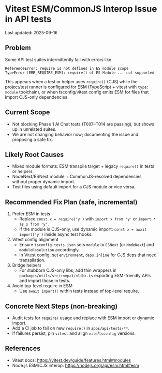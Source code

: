 # Vitest ESM/CommonJS Interop Issue in API tests

Last updated: 2025-09-16

## Problem

Some API test suites intermittently fail with errors like:

```
ReferenceError: require is not defined in ES module scope
TypeError [ERR_REQUIRE_ESM]: require() of ES Module ... not supported
```

This appears when a test or helper uses `require()` (CJS) while the project/test runner is configured for ESM (TypeScript + vitest with `type: module` toolchain), or when tsconfig/vitest config emits ESM for files that import CJS-only dependencies.

## Current Scope

- Not blocking Phase 1 AI Chat tests (T007–T014 are passing), but shows up in unrelated suites.
- We are not changing behavior now; documenting the issue and proposing a safe fix.

## Likely Root Causes

- Mixed module formats: ESM transpile target + legacy `require()` in tests or helpers.
- NodeNext/ESNext module + CommonJS-resolved dependencies without proper dynamic import.
- Test files using default import for a CJS module or vice versa.

## Recommended Fix Plan (safe, incremental)

1. Prefer ESM in tests
   - Replace `const x = require('y')` with `import x from 'y'` or `import * as x from 'y'`.
   - If the module is CJS-only, use dynamic import: `const x = await import('y')` inside async test hooks.
2. Vitest config alignment
   - Ensure `tsconfig.tests.json` sets `module` to `ESNext` (or `NodeNext`) and `moduleResolution` accordingly.
   - In Vitest config, set `environment`, `deps.inline` for CJS deps that need transpilation.
3. Bridge helpers
   - For stubborn CJS-only libs, add thin wrappers in `packages/utils/src/compat/<lib>.ts` exporting ESM-friendly APIs and import those in tests.
4. Avoid top-level require in ESM
   - Use `await import()` within tests instead of top-level require.

## Concrete Next Steps (non-breaking)

- Audit tests for `require(` usage and replace with ESM import or dynamic import.
- Add a CI job to fail on new `require()` in `apps/api/tests/**`.
- If failures persist, pin `vitest` and align `vite`/`tsconfig` versions.

## References

- Vitest docs: https://vitest.dev/guide/features.html#modules
- Node.js ESM/CJS interop: https://nodejs.org/api/esm.html#esm
